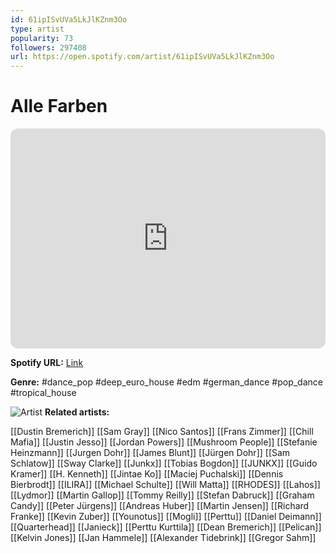 ```yaml
---
id: 61ipISvUVa5LkJlKZnm3Oo
type: artist
popularity: 73
followers: 297408
url: https://open.spotify.com/artist/61ipISvUVa5LkJlKZnm3Oo
---
```

# Alle Farben

<iframe style="border-radius:12px" src="https://open.spotify.com/embed/artist/61ipISvUVa5LkJlKZnm3Oo" width="100%" height="352" frameBorder="0" allowfullscreen="" allow="autoplay; clipboard-write; encrypted-media; fullscreen; picture-in-picture" loading="lazy"></iframe>

**Spotify URL:** [Link](https://open.spotify.com/artist/61ipISvUVa5LkJlKZnm3Oo)

**Genre:**  #dance_pop #deep_euro_house #edm #german_dance #pop_dance #tropical_house

![Artist](https://i.scdn.co/image/ab6761610000e5eb2439ddf570acf51522388f19)
**Related artists:**

[[Dustin Bremerich]]
[[Sam Gray]]
[[Nico Santos]]
[[Frans Zimmer]]
[[Chill Mafia]]
[[Justin Jesso]]
[[Jordan Powers]]
[[Mushroom People]]
[[Stefanie Heinzmann]]
[[Jurgen Dohr]]
[[James Blunt]]
[[Jürgen Dohr]]
[[Sam Schlatow]]
[[Sway Clarke]]
[[Junkx]]
[[Tobias Bogdon]]
[[JUNKX]]
[[Guido Kramer]]
[[H. Kenneth]]
[[Jintae Ko]]
[[Maciej Puchalski]]
[[Dennis Bierbrodt]]
[[ILIRA]]
[[Michael Schulte]]
[[Will Matta]]
[[RHODES]]
[[Lahos]]
[[Lydmor]]
[[Martin Gallop]]
[[Tommy Reilly]]
[[Stefan Dabruck]]
[[Graham Candy]]
[[Peter Jürgens]]
[[Andreas Huber]]
[[Martin Jensen]]
[[Richard Franke]]
[[Kevin Zuber]]
[[Younotus]]
[[Mogli]]
[[Perttu]]
[[Daniel Deimann]]
[[Quarterhead]]
[[Janieck]]
[[Perttu Kurttila]]
[[Dean Bremerich]]
[[Pelican]]
[[Kelvin Jones]]
[[Jan Hammele]]
[[Alexander Tidebrink]]
[[Gregor Sahm]]
